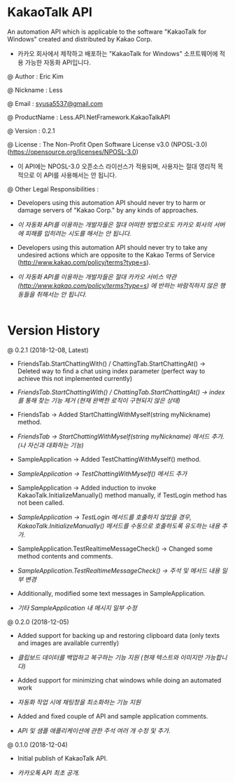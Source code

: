 # KakaoTalk API
An automation API which is applicable to the software "KakaoTalk for Windows" created and distributed by Kakao Corp.

- 카카오 회사에서 제작하고 배포하는 "KakaoTalk for Windows" 소프트웨어에 적용 가능한 자동화 API입니다.

@ Author : Eric Kim

@ Nickname : Less

@ Email : syusa5537@gmail.com

@ ProductName : Less.API.NetFramework.KakaoTalkAPI

@ Version : 0.2.1

@ License : The Non-Profit Open Software License v3.0 (NPOSL-3.0) (https://opensource.org/licenses/NPOSL-3.0)

- 이 API에는 NPOSL-3.0 오픈소스 라이선스가 적용되며, 사용자는 절대 영리적 목적으로 이 API를 사용해서는 안 됩니다.

@ Other Legal Responsibilities :

- Developers using this automation API should never try to harm or damage servers of "Kakao Corp." by any kinds of approaches.

- *이 자동화 API를 이용하는 개발자들은 절대 어떠한 방법으로도 카카오 회사의 서버에 피해를 입히려는 시도를 해서는 안 됩니다.*

- Developers using this automation API should never try to take any undesired actions which are opposite to the Kakao Terms of Service (http://www.kakao.com/policy/terms?type=s).

- *이 자동화 API를 이용하는 개발자들은 절대 카카오 서비스 약관 (http://www.kakao.com/policy/terms?type=s) 에 반하는 바람직하지 않은 행동들을 취해서는 안 됩니다.*
<br/><br/>

# Version History
@ 0.2.1 (2018-12-08, Latest)

- FriendsTab.StartChattingWith() / ChattingTab.StartChattingAt() -> Deleted way to find a chat using index parameter (perfect way to achieve this not implemented currently)

- *FriendsTab.StartChattingWith() / ChattingTab.StartChattingAt() -> index를 통해 찾는 기능 제거 (현재 완벽한 로직이 구현되지 않은 상태)*


- FriendsTab -> Added StartChattingWithMyself(string myNickname) method.

- *FriendsTab -> StartChattingWithMyself(string myNickname) 메서드 추가. (나 자신과 대화하는 기능)*


- SampleApplication -> Added TestChattingWithMyself() method.

- *SampleApplication -> TestChattingWithMyself() 메서드 추가*


- SampleApplication -> Added induction to invoke KakaoTalk.InitializeManually() method manually, if TestLogin method has not been called.

- *SampleApplication -> TestLogin 메서드를 호출하지 않았을 경우, KakaoTalk.InitializeManually() 메서드를 수동으로 호출하도록 유도하는 내용 추가.*


- SampleApplication.TestRealtimeMessageCheck() -> Changed some method contents and comments.

- *SampleApplication.TestRealtimeMessageCheck() -> 주석 및 메서드 내용 일부 변경*


- Additionally, modified some text messages in SampleApplication.

- *기타 SampleApplication 내 메시지 일부 수정*


@ 0.2.0 (2018-12-05)

- Added support for backing up and restoring clipboard data (only texts and images are available currently)

- *클립보드 데이터를 백업하고 복구하는 기능 지원 (현재 텍스트와 이미지만 가능합니다)*


- Added support for minimizing chat windows while doing an automated work

- *자동화 작업 시에 채팅창을 최소화하는 기능 지원*


- Added and fixed couple of API and sample application comments.

- *API 및 샘플 애플리케이션에 관한 주석 여러 개 수정 및 추가.*


@ 0.1.0 (2018-12-04)

- Initial publish of KakaoTalk API.

- *카카오톡 API 최초 공개.*
